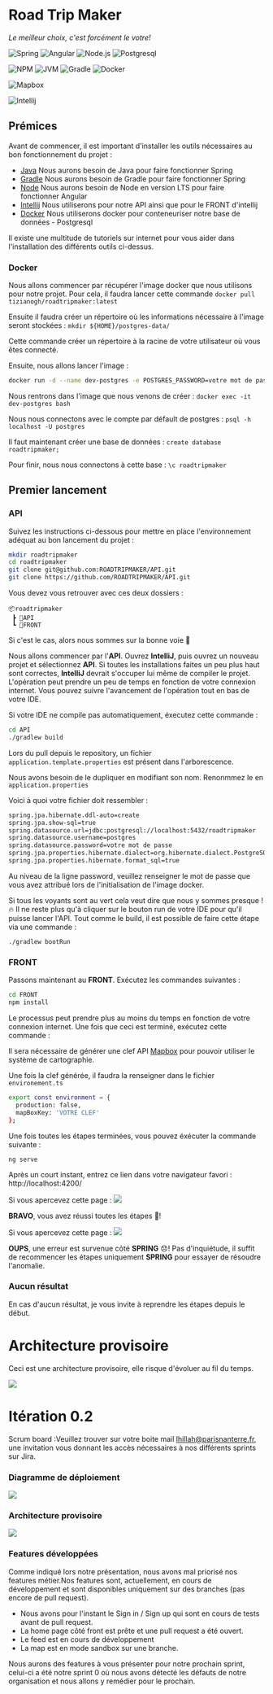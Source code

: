 # Road Trip Maker
_Le meilleur choix, c'est forcément le votre!_

![Spring](https://img.shields.io/badge/Spring-2.5.5-brightgreen?logo=Spring)
![Angular](https://img.shields.io/badge/Angular-12.2.6-brightgreen?logo=Angular)
![Node.js](https://img.shields.io/badge/Node.js-14.17.6-brightgreen?logo=node.js)
![Postgresql](https://img.shields.io/badge/Postgresql-14.0.1-brightgreen?logo=Postgresql)

![NPM](https://img.shields.io/badge/NPM-6.14.15-brightgreen?logo=npm)
![JVM](https://img.shields.io/badge/JVM-16.0.2-brightgreen?logo=Java)
![Gradle](https://img.shields.io/badge/Gradle-7.2-brightgreen?logo=Gradle)
![Docker](https://img.shields.io/badge/Docker-20.10.9-brightgreen?logo=Docker)

![Mapbox](https://img.shields.io/badge/MapBox-2.5.1-brightgreen?logo=Mapbox)

![Intellij](https://img.shields.io/badge/Intellij-Ultimate-brightgreen?logo=intellij-idea)

## Prémices
Avant de commencer, il est important d'installer les outils nécessaires au bon fonctionnement du projet : 
- [Java](https://www.oracle.com/java/technologies/downloads/#java16-linux) Nous aurons besoin de Java pour faire fonctionner Spring
- [Gradle](https://gradle.org/install/) Nous aurons besoin de Gradle pour faire fonctionner Spring
- [Node](https://nodejs.org/en/) Nous aurons besoin de Node en version LTS pour faire fonctionner Angular
- [Intellij](https://www.jetbrains.com/fr-fr/idea/) Nous utiliserons pour notre API ainsi que pour le FRONT d'intellij
- [Docker](https://www.docker.com/) Nous utiliserons docker pour conteneuriser notre base de données - Postgresql


Il existe une multitude de tutoriels sur internet pour vous aider dans l'installation des différents outils ci-dessus.

### Docker 
Nous allons commencer par récupérer l'image docker que nous utilisons pour notre projet. Pour cela, il faudra lancer cette commande ```docker pull tizianogh/roadtripmaker:latest```

Ensuite il faudra créer un répertoire où les informations nécessaire à l'image seront stockées : ```mkdir ${HOME}/postgres-data/```

Cette commande créer un répertoire à la racine de votre utilisateur où vous êtes connecté.

Ensuite, nous allons lancer l'image :
```sh 
docker run -d --name dev-postgres -e POSTGRES_PASSWORD=votre mot de passe de votre choix -v ${HOME}/postgres-data/:/var/lib/postgresql/data -p 5432:5432 tizianogh/roadtripmaker
```

Nous rentrons dans l'image que nous venons de créer : ```docker exec -it dev-postgres bash```

Nous nous connectons avec le compte par défault de postgres : ```psql -h localhost -U postgres```

Il faut maintenant créer une base de données : ```create database roadtripmaker;```

Pour finir, nous nous connectons à cette base : ```\c roadtripmaker```

## Premier lancement
### API

Suivez les instructions ci-dessous pour mettre en place l'environnement adéquat au bon lancement du projet :

```sh
mkdir roadtripmaker
cd roadtripmaker
git clone git@github.com:ROADTRIPMAKER/API.git
git clone https://github.com/ROADTRIPMAKER/API.git
```

Vous devez vous retrouver avec ces deux dossiers :
```
📦roadtripmaker
 ┣ 📂API
 ┗ 📂FRONT
```
Si c'est le cas, alors nous sommes sur la bonne voie 🎉

Nous allons commencer par l'__API__. Ouvrez __IntelliJ__, puis ouvrez un nouveau projet et sélectionnez __API__. Si toutes les installations faites un peu plus haut sont correctes, __IntelliJ__ devrait s'occuper lui même de compiler le projet. L'opération peut prendre un peu de temps en fonction de votre connexion internet. Vous pouvez suivre l'avancement de l'opération tout en bas de votre IDE.

Si votre IDE ne compile pas automatiquement, éxecutez cette commande :

```sh
cd API
./gradlew build
```
Lors du pull depuis le repository, un fichier ```application.template.properties``` est présent dans l'arborescence.

Nous avons besoin de le dupliquer en modifiant son nom. Renonmmez le en ```application.properties```

Voici à quoi votre fichier doit ressembler :

```sh
spring.jpa.hibernate.ddl-auto=create
spring.jpa.show-sql=true
spring.datasource.url=jdbc:postgresql://localhost:5432/roadtripmaker
spring.datasource.username=postgres
spring.datasource.password=votre mot de passe
spring.jpa.properties.hibernate.dialect=org.hibernate.dialect.PostgreSQLDialect
spring.jpa.properties.hibernate.format_sql=true
```
Au niveau de la ligne password, veuillez renseigner le mot de passe que vous avez attribué lors de l'initialisation de l'image docker.

Si tous les voyants sont au vert cela veut dire que nous y sommes presque ! 🔥
Il ne reste plus qu'à cliquer sur le bouton run de votre IDE pour qu'il puisse lancer l'API. Tout comme le build, il est possible de faire cette étape via une commande :

```./gradlew bootRun```

### FRONT
Passons maintenant au __FRONT__. Exécutez les commandes suivantes :

```sh
cd FRONT
npm install
```
Le processus peut prendre plus au moins du temps en fonction de votre connexion internet. Une fois que ceci est terminé, exécutez cette commande :

Il sera nécessaire de générer une clef API [Mapbox](https://account.mapbox.com/) pour pouvoir utiliser le système de cartographie.

Une fois la clef générée, il faudra la renseigner dans le fichier ```environement.ts```

```sh
export const environment = {
  production: false,
  mapBoxKey: 'VOTRE CLEF'
};
```
Une fois toutes les étapes terminées, vous pouvez éxécuter la commande suivante :

```ng serve```

Après un court instant, entrez ce lien dans votre navigateur favori : http://localhost:4200/

Si vous apercevez cette page : 
<img src="https://i.ibb.co/RQWxXgk/spring.png">

__BRAVO__, vous avez réussi toutes les étapes 👏!

Si vous apercevez cette page : 
<img src="https://i.ibb.co/9nzx493/nospring.png">

__OUPS__, une erreur est survenue côté __SPRING__ 😞!
Pas d'inquiétude, il suffit de recommencer les étapes uniquement __SPRING__ pour essayer de résoudre l'anomalie.

### Aucun résultat

En cas d'aucun résultat, je vous invite à reprendre les étapes depuis le début.

# Architecture provisoire

Ceci est une architecture provisoire, elle risque d'évoluer au fil du temps.

<img src="https://i.ibb.co/pKbDhZC/Archi.png">

# Itération 0.2

Scrum board :Veuillez trouver sur votre boite mail lhillah@parisnanterre.fr, une invitation vous donnant les accès nécessaires à nos différents sprints sur Jira.

### Diagramme de déploiement

<img src="https://i.ibb.co/NCjRFRt/screen.png">

### Architecture provisoire
<img src="https://i.ibb.co/jyr1QGF/download.png">

### Features développées
Comme indiqué lors notre présentation, nous avons mal priorisé nos features métier.Nos features sont, actuellement, en cours de développement et sont disponibles uniquement sur des branches (pas encore de pull request).
 - Nous avons pour l'instant le Sign in / Sign up qui sont en cours de tests avant de pull request.
 - La home page côté front est prête et une pull request a été ouvert.
 - Le feed est en cours de développement
 - La map est en mode sandbox sur une branche.

Nous aurons des features à vous présenter pour notre prochain sprint, celui-ci a été notre sprint 0 où nous avons détecté les défauts de notre organisation et nous allons y remédier pour le prochain.
